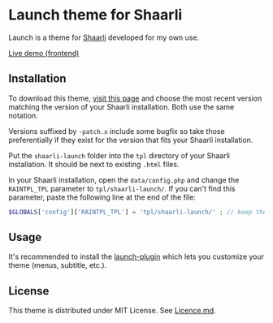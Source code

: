 # Launch theme for Shaarli

Launch is a theme for [Shaarli](https://github.com/shaarli/Shaarli) developed for my own use.

[Live demo (frontend)](https://links.hoa.ro)

## Installation

To download this theme, [visit this page](https://github.com/ArthurHoaro/shaarli-launch) and choose the 
most recent version matching the version of your Shaarli installation. Both use the same notation.

Versions suffixed by `-patch.x` include some bugfix so take those preferentially if they exist for the version that fits your Shaarli installation.

Put the `shaarli-launch` folder into the `tpl` directory of your Shaarli installation. It should be next to existing `.html` files.

In your Shaarli installation, open the `data/config.php` and change the `RAINTPL_TPL` parameter to `tpl/shaarli-launch/`.
If you can't find this parameter, paste the following line at the end of the file:

```php
$GLOBALS['config']['RAINTPL_TPL'] = 'tpl/shaarli-launch/' ; // keep the trailing slash!
```

## Usage

It's recommended to install the [launch-plugin](https://github.com/ArthurHoaro/launch-plugin) which lets you customize your theme (menus, subtitle, etc.).

## License 

This theme is distributed under MIT License. See [Licence.md](https://github.com/ArthurHoaro/shaarli-launch/blob/master/LICENSE.md).

